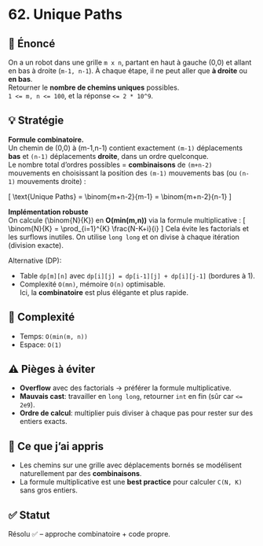 # 62. Unique Paths

## 📝 Énoncé

On a un robot dans une grille `m x n`, partant en haut à gauche (0,0) et allant en bas à droite (`m-1, n-1`). À chaque étape, il ne peut aller que **à droite** ou **en bas**.  
Retourner le **nombre de chemins uniques** possibles.  
`1 <= m, n <= 100`, et la réponse `<= 2 * 10^9`.

## 💡 Stratégie

**Formule combinatoire.**  
Un chemin de (0,0) à (m-1,n-1) contient exactement `(m-1)` déplacements **bas** et `(n-1)` déplacements **droite**, dans un ordre quelconque.  
Le nombre total d’ordres possibles = **combinaisons** de `(m+n-2)` mouvements en choisissant la position des `(m-1)` mouvements bas (ou `(n-1)` mouvements droite) :

\[
\text{Unique Paths} = \binom{m+n-2}{m-1} = \binom{m+n-2}{n-1}
\]

**Implémentation robuste**  
On calcule \(\binom{N}{K}\) en **O(min(m,n))** via la formule multiplicative :
\[
\binom{N}{K} = \prod_{i=1}^{K} \frac{N-K+i}{i}
\]
Cela évite les factorials et les surflows inutiles. On utilise `long long` et on divise à chaque itération (division exacte).

Alternative (DP):

- Table `dp[m][n]` avec `dp[i][j] = dp[i-1][j] + dp[i][j-1]` (bordures à 1).
- Complexité `O(mn)`, mémoire `O(n)` optimisable.  
Ici, la **combinatoire** est plus élégante et plus rapide.

## 🧠 Complexité

- Temps: `O(min(m, n))`  
- Espace: `O(1)`

## ⚠️ Pièges à éviter

- **Overflow** avec des factorials → préférer la formule multiplicative.
- **Mauvais cast**: travailler en `long long`, retourner `int` en fin (sûr car `<= 2e9`).
- **Ordre de calcul**: multiplier puis diviser à chaque pas pour rester sur des entiers exacts.

## 💬 Ce que j’ai appris

- Les chemins sur une grille avec déplacements bornés se modélisent naturellement par des **combinaisons**.
- La formule multiplicative est une **best practice** pour calculer `C(N, K)` sans gros entiers.

## ✅ Statut

Résolu ✅ – approche combinatoire + code propre.
